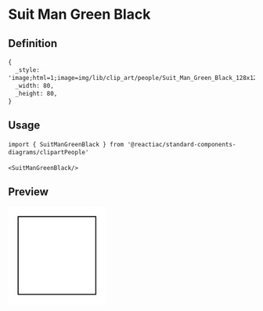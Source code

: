 # Suit Man Green Black

## Definition

```
{
  _style: 'image;html=1;image=img/lib/clip_art/people/Suit_Man_Green_Black_128x128.pngstrokeColor=none;',
  _width: 80,
  _height: 80,
}
```

## Usage

```
import { SuitManGreenBlack } from '@reactiac/standard-components-diagrams/clipartPeople'

<SuitManGreenBlack/>
```

## Preview

<img src="./suit-man-green-black.png" width="200"/>
